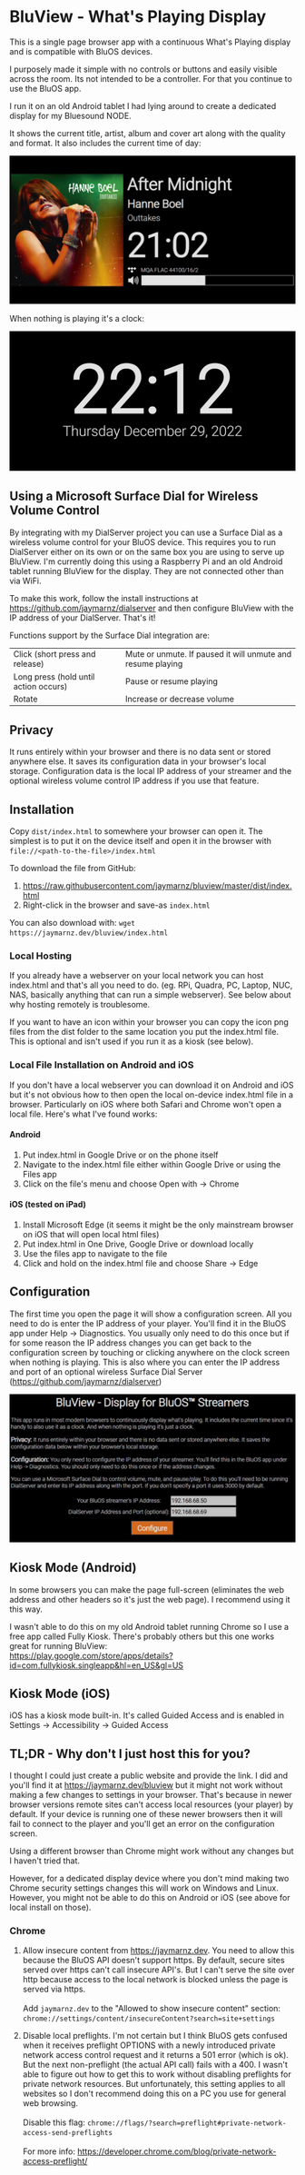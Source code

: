 # BluView - What's Playing Display
This is a single page browser app with a continuous What's Playing display and is compatible with BluOS devices.

I purposely made it simple with no controls or buttons and easily visible across the room. Its not intended to be a controller. For that you continue to use the BluOS app.

I run it on an old Android tablet I had lying around to create a dedicated display for my Bluesound NODE.

It shows the current title, artist, album and cover art along with the quality and format. It also includes the current time of day:

<kbd><img src="https://raw.githubusercontent.com/jaymarnz/bluview/master/images/playing.jpg"></kbd>

When nothing is playing it's a clock:

<kbd><img src="https://raw.githubusercontent.com/jaymarnz/bluview/master/images/not-playing.jpg"></kbd>

## Using a Microsoft Surface Dial for Wireless Volume Control
By integrating with my DialServer project you can use a Surface Dial as a wireless volume control for your BluOS device. This requires you to run DialServer either on its own or on the same box you are using to serve up BluView. I'm currently doing this using a Raspberry Pi and an old Android tablet running BluView for the display. They are not connected other than via WiFi.

To make this work, follow the install instructions at https://github.com/jaymarnz/dialserver and then configure BluView with the IP address of your DialServer. That's it!

Functions support by the Surface Dial integration are:
<table>
<tr><td>Click (short press and release)</td><td>Mute or unmute. If paused it will unmute and resume playing</td>
<tr><td>Long press (hold until action occurs)</td><td>Pause or resume playing</td>
<tr><td>Rotate</td><td>Increase or decrease volume</td>

</table>

## Privacy
It runs entirely within your browser and there is no data sent or stored anywhere else. It saves its configuration data in your browser's local storage. Configuration data is the local IP address of your streamer and the optional wireless volume control IP address if you use that feature.

## Installation
Copy `dist/index.html` to somewhere your browser can open it. The simplest is to put it on the device itself and open it in the browser with `file://<path-to-the-file>/index.html`

To download the file from GitHub: 
1. https://raw.githubusercontent.com/jaymarnz/bluview/master/dist/index.html
2. Right-click in the browser and save-as `index.html`

You can also download with: `wget https://jaymarnz.dev/bluview/index.html`

### Local Hosting
If you already have a webserver on your local network you can host index.html and that's all you need to do. (eg. RPi, Quadra, PC, Laptop, NUC, NAS, basically anything that can run a simple webserver). See below about why hosting remotely is troublesome.

If you want to have an icon within your browser you can copy the icon png files from the dist folder to the same location you put the index.html file. This is optional and isn't used if you run it as a kiosk (see below).

### Local File Installation on Android and iOS
If you don't have a local webserver you can download it on Android and iOS but it's not obvious how to then open the local on-device index.html file in a browser. Particularly on iOS where both Safari and Chrome won't open a local file. Here's what I've found works:

#### Android
1. Put index.html in Google Drive or on the phone itself
2. Navigate to the index.html file either within Google Drive or using the Files app
3. Click on the file's menu and choose Open with -> Chrome

#### iOS (tested on iPad)
1. Install Microsoft Edge (it seems it might be the only mainstream browser on iOS that will open local html files)
2. Put index.html in One Drive, Google Drive or download locally
3. Use the files app to navigate to the file
4. Click and hold on the index.html file and choose Share -> Edge

## Configuration
The first time you open the page it will show a configuration screen. All you need to do is enter the IP address of your player. You'll find it in the BluOS app under Help -> Diagnostics. You usually only need to do this once but if for some reason the IP address changes you can get back to the configuration screen by touching or clicking anywhere on the clock screen when nothing is playing. This is also where you can enter the IP address and port of an optional wireless Surface Dial Server (https://github.com/jaymarnz/dialserver)

<kbd><img src="https://raw.githubusercontent.com/jaymarnz/bluview/master/images/configuration.jpg"></kbd>

## Kiosk Mode (Android)
In some browsers you can make the page full-screen (eliminates the web address and other headers so it's just the web page). I recommend using it this way.

I wasn't able to do this on my old Android tablet running Chrome so I use a free app called Fully Kiosk. There's probably others but this one works great for running BluView:<br>https://play.google.com/store/apps/details?id=com.fullykiosk.singleapp&hl=en_US&gl=US

## Kiosk Mode (iOS)
iOS has a kiosk mode built-in. It's called Guided Access and is enabled in Settings -> Accessibility -> Guided Access

## TL;DR - Why don't I just host this for you?
I thought I could just create a public website and provide the link. I did and you'll find it at https://jaymarnz.dev/bluview but it might not work without making a few changes to settings in your browser. That's because in newer browser versions remote sites can't access local resources (your player) by default. If your device is running one of these newer browsers then it will fail to connect to the player and you'll get an error on the configuration screen.

Using a different browser than Chrome might work without any changes but I haven't tried that.

However, for a dedicated display device where you don't mind making two Chrome security settings changes this will work on Windows and Linux. However, you might not be able to do this on Android or iOS (see above for local install on those).

### Chrome
1. Allow insecure content from https://jaymarnz.dev. You need to allow this because the BluOS API doesn't support https. By default, secure sites served over https can't call insecure API's. But I can't serve the site over http because access to the local network is blocked unless the page is served via https.<br><br>Add `jaymarnz.dev` to the "Allowed to show insecure content" section: <br>`chrome://settings/content/insecureContent?search=site+settings`

2. Disable local preflights. I'm not certain but I think BluOS gets confused when it receives preflight OPTIONS with a newly introduced private network access control request and it returns a 501 error (which is ok). But the next non-preflight (the actual API call) fails with a 400. I wasn't able to figure out how to get this to work without disabling preflights for private network resources. But unfortunately, this setting applies to all websites so I don't recommend doing this on a PC you use for general web browsing.<br> <br>Disable this flag: `chrome://flags/?search=preflight#private-network-access-send-preflights`<br><br>For more info: https://developer.chrome.com/blog/private-network-access-preflight/
